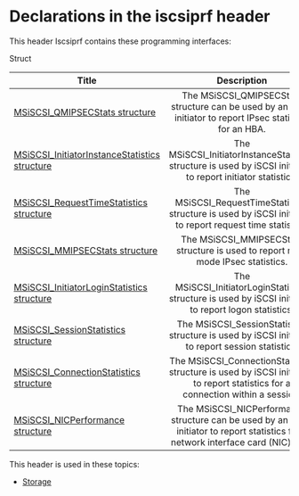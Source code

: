 # Declarations in the iscsiprf header
This header Iscsiprf contains these programming interfaces:

Struct

| Title        | Description    |
| ------------- |:-------------:|
| [MSiSCSI_QMIPSECStats structure](ns-iscsiprf--msiscsi-qmipsecstats.md) | The MSiSCSI_QMIPSECStats structure can be used by an iSCSI initiator to report IPsec statistics for an HBA. |
| [MSiSCSI_InitiatorInstanceStatistics structure](ns-iscsiprf--msiscsi-initiatorinstancestatistics.md) | The MSiSCSI_InitiatorInstanceStatistics structure is used by iSCSI initiators to report initiator statistics. |
| [MSiSCSI_RequestTimeStatistics structure](ns-iscsiprf--msiscsi-requesttimestatistics.md) | The MSiSCSI_RequestTimeStatistics structure is used by iSCSI initiators to report request time statistics. |
| [MSiSCSI_MMIPSECStats structure](ns-iscsiprf--msiscsi-mmipsecstats.md) | The MSiSCSI_MMIPSECStats structure is used to report main mode IPsec statistics. |
| [MSiSCSI_InitiatorLoginStatistics structure](ns-iscsiprf--msiscsi-initiatorloginstatistics.md) | The MSiSCSI_InitiatorLoginStatistics structure is used by iSCSI initiators to report logon statistics. |
| [MSiSCSI_SessionStatistics structure](ns-iscsiprf--msiscsi-sessionstatistics.md) | The MSiSCSI_SessionStatistics structure is used by iSCSI initiators to report session statistics. |
| [MSiSCSI_ConnectionStatistics structure](ns-iscsiprf--msiscsi-connectionstatistics.md) | The MSiSCSI_ConnectionStatistics structure is used by iSCSI initiators to report statistics for a connection within a session. |
| [MSiSCSI_NICPerformance structure](ns-iscsiprf--msiscsi-nicperformance.md) | The MSiSCSI_NICPerformance structure can be used by an iSCSI initiator to report statistics for a network interface card (NIC) port. |

This header is used in these topics:

- [Storage](..content/_Storage)
